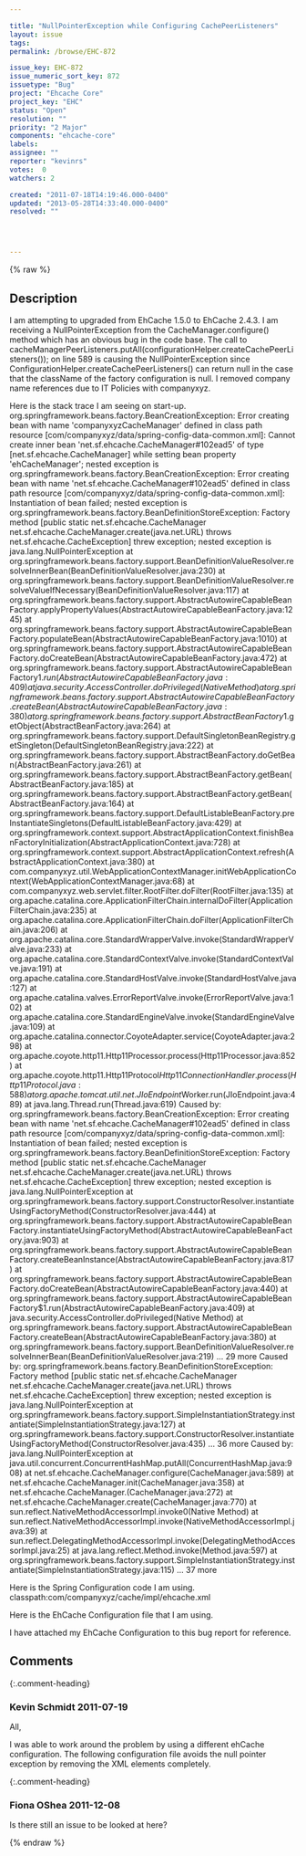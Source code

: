 ```yaml
---

title: "NullPointerException while Configuring CachePeerListeners"
layout: issue
tags: 
permalink: /browse/EHC-872

issue_key: EHC-872
issue_numeric_sort_key: 872
issuetype: "Bug"
project: "Ehcache Core"
project_key: "EHC"
status: "Open"
resolution: ""
priority: "2 Major"
components: "ehcache-core"
labels: 
assignee: ""
reporter: "kevinrs"
votes:  0
watchers: 2

created: "2011-07-18T14:19:46.000-0400"
updated: "2013-05-28T14:33:40.000-0400"
resolved: ""




---
```


{% raw %}

## Description

<div markdown="1" class="description">

I am attempting to upgraded from EhCache 1.5.0 to EhCache 2.4.3.  I am receiving a NullPointerException from the CacheManager.configure() method which has an obvious bug in the code base.  The call to cacheManagerPeerListeners.putAll(configurationHelper.createCachePeerListeners()); on line 589 is causing the NullPointerException since ConfigurationHelper.createCachePeerListeners() can return null in the case that the className of the factory configuration is null.  I removed company name references due to IT Policies with companyxyz.

Here is the stack trace I am seeing on start-up.  
org.springframework.beans.factory.BeanCreationException: Error creating bean with name 'companyxyzCacheManager' defined in class path resource [com/companyxyz/data/spring-config-data-common.xml]: Cannot create inner bean 'net.sf.ehcache.CacheManager#102ead5' of type [net.sf.ehcache.CacheManager] while setting bean property 'ehCacheManager'; nested exception is org.springframework.beans.factory.BeanCreationException: Error creating bean with name 'net.sf.ehcache.CacheManager#102ead5' defined in class path resource [com/companyxyz/data/spring-config-data-common.xml]: Instantiation of bean failed; nested exception is org.springframework.beans.factory.BeanDefinitionStoreException: Factory method [public static net.sf.ehcache.CacheManager net.sf.ehcache.CacheManager.create(java.net.URL) throws net.sf.ehcache.CacheException] threw exception; nested exception is java.lang.NullPointerException
	at org.springframework.beans.factory.support.BeanDefinitionValueResolver.resolveInnerBean(BeanDefinitionValueResolver.java:230)
	at org.springframework.beans.factory.support.BeanDefinitionValueResolver.resolveValueIfNecessary(BeanDefinitionValueResolver.java:117)
	at org.springframework.beans.factory.support.AbstractAutowireCapableBeanFactory.applyPropertyValues(AbstractAutowireCapableBeanFactory.java:1245)
	at org.springframework.beans.factory.support.AbstractAutowireCapableBeanFactory.populateBean(AbstractAutowireCapableBeanFactory.java:1010)
	at org.springframework.beans.factory.support.AbstractAutowireCapableBeanFactory.doCreateBean(AbstractAutowireCapableBeanFactory.java:472)
	at org.springframework.beans.factory.support.AbstractAutowireCapableBeanFactory$1.run(AbstractAutowireCapableBeanFactory.java:409)
	at java.security.AccessController.doPrivileged(Native Method)
	at org.springframework.beans.factory.support.AbstractAutowireCapableBeanFactory.createBean(AbstractAutowireCapableBeanFactory.java:380)
	at org.springframework.beans.factory.support.AbstractBeanFactory$1.getObject(AbstractBeanFactory.java:264)
	at org.springframework.beans.factory.support.DefaultSingletonBeanRegistry.getSingleton(DefaultSingletonBeanRegistry.java:222)
	at org.springframework.beans.factory.support.AbstractBeanFactory.doGetBean(AbstractBeanFactory.java:261)
	at org.springframework.beans.factory.support.AbstractBeanFactory.getBean(AbstractBeanFactory.java:185)
	at org.springframework.beans.factory.support.AbstractBeanFactory.getBean(AbstractBeanFactory.java:164)
	at org.springframework.beans.factory.support.DefaultListableBeanFactory.preInstantiateSingletons(DefaultListableBeanFactory.java:429)
	at org.springframework.context.support.AbstractApplicationContext.finishBeanFactoryInitialization(AbstractApplicationContext.java:728)
	at org.springframework.context.support.AbstractApplicationContext.refresh(AbstractApplicationContext.java:380)
	at com.companyxyz.util.WebApplicationContextManager.initWebApplicationContext(WebApplicationContextManager.java:68)
	at com.companyxyz.web.servlet.filter.RootFilter.doFilter(RootFilter.java:135)
	at org.apache.catalina.core.ApplicationFilterChain.internalDoFilter(ApplicationFilterChain.java:235)
	at org.apache.catalina.core.ApplicationFilterChain.doFilter(ApplicationFilterChain.java:206)
	at org.apache.catalina.core.StandardWrapperValve.invoke(StandardWrapperValve.java:233)
	at org.apache.catalina.core.StandardContextValve.invoke(StandardContextValve.java:191)
	at org.apache.catalina.core.StandardHostValve.invoke(StandardHostValve.java:127)
	at org.apache.catalina.valves.ErrorReportValve.invoke(ErrorReportValve.java:102)
	at org.apache.catalina.core.StandardEngineValve.invoke(StandardEngineValve.java:109)
	at org.apache.catalina.connector.CoyoteAdapter.service(CoyoteAdapter.java:298)
	at org.apache.coyote.http11.Http11Processor.process(Http11Processor.java:852)
	at org.apache.coyote.http11.Http11Protocol$Http11ConnectionHandler.process(Http11Protocol.java:588)
	at org.apache.tomcat.util.net.JIoEndpoint$Worker.run(JIoEndpoint.java:489)
	at java.lang.Thread.run(Thread.java:619)
Caused by: org.springframework.beans.factory.BeanCreationException: Error creating bean with name 'net.sf.ehcache.CacheManager#102ead5' defined in class path resource [com/companyxyz/data/spring-config-data-common.xml]: Instantiation of bean failed; nested exception is org.springframework.beans.factory.BeanDefinitionStoreException: Factory method [public static net.sf.ehcache.CacheManager net.sf.ehcache.CacheManager.create(java.net.URL) throws net.sf.ehcache.CacheException] threw exception; nested exception is java.lang.NullPointerException
	at org.springframework.beans.factory.support.ConstructorResolver.instantiateUsingFactoryMethod(ConstructorResolver.java:444)
	at org.springframework.beans.factory.support.AbstractAutowireCapableBeanFactory.instantiateUsingFactoryMethod(AbstractAutowireCapableBeanFactory.java:903)
	at org.springframework.beans.factory.support.AbstractAutowireCapableBeanFactory.createBeanInstance(AbstractAutowireCapableBeanFactory.java:817)
	at org.springframework.beans.factory.support.AbstractAutowireCapableBeanFactory.doCreateBean(AbstractAutowireCapableBeanFactory.java:440)
	at org.springframework.beans.factory.support.AbstractAutowireCapableBeanFactory$1.run(AbstractAutowireCapableBeanFactory.java:409)
	at java.security.AccessController.doPrivileged(Native Method)
	at org.springframework.beans.factory.support.AbstractAutowireCapableBeanFactory.createBean(AbstractAutowireCapableBeanFactory.java:380)
	at org.springframework.beans.factory.support.BeanDefinitionValueResolver.resolveInnerBean(BeanDefinitionValueResolver.java:219)
	... 29 more
Caused by: org.springframework.beans.factory.BeanDefinitionStoreException: Factory method [public static net.sf.ehcache.CacheManager net.sf.ehcache.CacheManager.create(java.net.URL) throws net.sf.ehcache.CacheException] threw exception; nested exception is java.lang.NullPointerException
	at org.springframework.beans.factory.support.SimpleInstantiationStrategy.instantiate(SimpleInstantiationStrategy.java:127)
	at org.springframework.beans.factory.support.ConstructorResolver.instantiateUsingFactoryMethod(ConstructorResolver.java:435)
	... 36 more
Caused by: java.lang.NullPointerException
	at java.util.concurrent.ConcurrentHashMap.putAll(ConcurrentHashMap.java:908)
	at net.sf.ehcache.CacheManager.configure(CacheManager.java:589)
	at net.sf.ehcache.CacheManager.init(CacheManager.java:358)
	at net.sf.ehcache.CacheManager.<init>(CacheManager.java:272)
	at net.sf.ehcache.CacheManager.create(CacheManager.java:770)
	at sun.reflect.NativeMethodAccessorImpl.invoke0(Native Method)
	at sun.reflect.NativeMethodAccessorImpl.invoke(NativeMethodAccessorImpl.java:39)
	at sun.reflect.DelegatingMethodAccessorImpl.invoke(DelegatingMethodAccessorImpl.java:25)
	at java.lang.reflect.Method.invoke(Method.java:597)
	at org.springframework.beans.factory.support.SimpleInstantiationStrategy.instantiate(SimpleInstantiationStrategy.java:115)
	... 37 more

Here is the Spring Configuration code I am using.
	<!--  Caching Beans. -->
	<bean id="companyxyzCacheManager" class="com.companyxyz.cache.impl.companyxyzCacheManager" scope="singleton">
		<property name="ehCacheManager">
			<bean class="net.sf.ehcache.CacheManager" factory-method="create">
				<constructor-arg>
					<bean class="org.springframework.util.ResourceUtils" factory-method="getURL">
						<constructor-arg><value>classpath:com/companyxyz/cache/impl/ehcache.xml</value></constructor-arg>
					</bean>
				</constructor-arg>
			</bean>
		</property>
		<property name="cacheBuilder" ref="cacheBuilder"/>
	</bean>

Here is the EhCache Configuration file that I am using.
<ehcache xmlns:xsi="http://www.w3.org/2001/XMLSchema-instance" xsi:noNamespaceSchemaLocation="ehcache.xsd">
	<diskStore path="java.io.tmpdir" />
	<cacheManagerEventListenerFactory properties="" />
	<cacheManagerPeerProviderFactory properties="" />
	<cacheManagerPeerListenerFactory />
	<defaultCache maxElementsInMemory="10000" eternal="false"
		timeToIdleSeconds="0" timeToLiveSeconds="0" overflowToDisk="false"
		memoryStoreEvictionPolicy="LRU" />
</ehcache>




I have attached my EhCache Configuration to this bug report for reference.

</div>

## Comments


{:.comment-heading}
### **Kevin Schmidt** <span class="date">2011-07-19</span>

<div markdown="1" class="comment">

All,

   I was able to work around the problem by using a different ehCache configuration.  The following configuration file avoids the null pointer exception by removing the XML elements completely.

<ehcache xmlns:xsi="http://www.w3.org/2001/XMLSchema-instance" xsi:noNamespaceSchemaLocation="ehcache.xsd" updateCheck="false">
	<diskStore path="java.io.tmpdir" />
	<defaultCache maxElementsInMemory="10000" eternal="false"
		timeToIdleSeconds="0" timeToLiveSeconds="0" overflowToDisk="false"
		memoryStoreEvictionPolicy="LRU" statistics="true"/>
</ehcache>

</div>


{:.comment-heading}
### **Fiona OShea** <span class="date">2011-12-08</span>

<div markdown="1" class="comment">

Is there still an issue to be looked at here?

</div>



{% endraw %}

